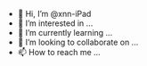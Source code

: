 - 👋 Hi, I’m @xnn-iPad
- 👀 I’m interested in ...
- 🌱 I’m currently learning ...
- 💞️ I’m looking to collaborate on ...
- 📫 How to reach me ...

<!---
xnn-iPad/xnn-iPad is a ✨ special ✨ repository because its `README.md` (this file) appears on your GitHub profile.
You can click the Preview link to take a look at your changes.
--->
